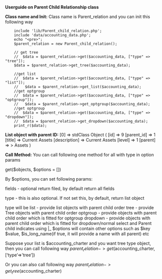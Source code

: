 **Userguide on Parent Child Relationship class**


**Class name and Init:**
Class name is Parent_relation and you can init this following way 


        include 'lib/Parent_child_relation.php';
        include 'data/accounting_data.php';
        echo "<pre>";
        $parent_relation = new Parent_child_relation();

        // get tree 
        //  $data = $parent_relation->get($accounting_data, ["type" => "tree"]);
        $data = $parent_relation->get_tree($accounting_data);

        //get list 
        //  $data = $parent_relation->get($accounting_data, ["type" => "list"]);
        //   $data = $parent_relation->get_list($accounting_data);
        //get optgroup 
        //  $data = $parent_relation->get($accounting_data, ["type" => "optgroup"]);
        //   $data = $parent_relation->get_optgroup($accounting_data);
        //get optgroup 
        //  $data = $parent_relation->get($accounting_data, ["type" => "dropdown"]);
        //  $data = $parent_relation->get_dropdown($accounting_data);
        print_r($data);



**List object with parent ID:**
[0] => stdClass Object
        (
            [id] => 9
            [parent_id] => 1
            [title] => Current Assets
            [description] => Current Assets
            [level] => 1
            [parent] => > Assets
        )




**Call Method:**
You can call following one method for all with type in option params 

get($objects, $options = [])

By $options,  you can set following params: 


fields  - optional  return filed, by default return all fields 

type - this is also optional. If not set this, by default, return list object 
 
 type will be 
 list - provide list objects with parent child order
 tree - provide Tree objects with parent child order
 optgroup - provide  objects with parent child order which is fitted for optgroup
dropdown - provide  objects with parent child order which is fitted for dropdown/normal select   and Parent child indicates using |_ 
$options will contain other options such as $key $value, $is_long_name(if true, it will provide a name with all parent) etc

Suppose your list is $accounting_charter and you want tree type object, then  you can call following way
$parent_relation->get($accounting_charter,  [‘type’=>’tree’])

Or you can also call following way 
$parent_relation->get_tree($accounting_charter)

 


